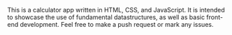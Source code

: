This is a calculator app written in HTML, CSS, and JavaScript. It is intended to 
showcase the use of fundamental datastructures, as well as basic front-end
development. Feel free to make a push request or mark any issues. 